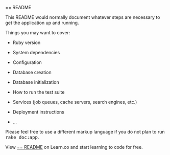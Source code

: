 == README

This README would normally document whatever steps are necessary to get the
application up and running.

Things you may want to cover:

* Ruby version

* System dependencies

* Configuration

* Database creation

* Database initialization

* How to run the test suite

* Services (job queues, cache servers, search engines, etc.)

* Deployment instructions

* ...


Please feel free to use a different markup language if you do not plan to run
<tt>rake doc:app</tt>.

<p data-visibility='hidden'>View <a href='https://learn.co/lessons/rails-lv-2-blog' title='== README'>== README</a> on Learn.co and start learning to code for free.</p>
